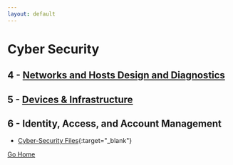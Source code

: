 ```yaml
---
layout: default
---
```


# Cyber Security

## 4 - [Networks and Hosts Design and Diagnostics](./networks-and-host-design.md)

## 5 - [Devices & Infrastructure](./devices-and-infrastructure.md)

## 6 - Identity, Access, and Account Management


- [Cyber-Security Files](https://github.com/mrteasdale-cs/mrteasdale-cs.github.io/tree/d103ce5b0975c6c9305582da1397c7e0ebe45c07/programming/cyber-security){:target="_blank"}


[Go Home](./)